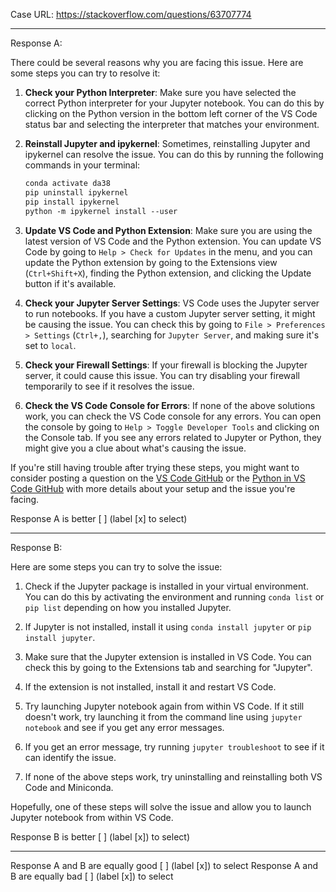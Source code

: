 Case URL: https://stackoverflow.com/questions/63707774

------
Response A:

There could be several reasons why you are facing this issue. Here are some steps you can try to resolve it:

1. **Check your Python Interpreter**: Make sure you have selected the correct Python interpreter for your Jupyter notebook. You can do this by clicking on the Python version in the bottom left corner of the VS Code status bar and selecting the interpreter that matches your environment.

2. **Reinstall Jupyter and ipykernel**: Sometimes, reinstalling Jupyter and ipykernel can resolve the issue. You can do this by running the following commands in your terminal:

    ```markdown
    conda activate da38
    pip uninstall ipykernel
    pip install ipykernel
    python -m ipykernel install --user
    ```

3. **Update VS Code and Python Extension**: Make sure you are using the latest version of VS Code and the Python extension. You can update VS Code by going to `Help > Check for Updates` in the menu, and you can update the Python extension by going to the Extensions view (`Ctrl+Shift+X`), finding the Python extension, and clicking the Update button if it's available.

4. **Check your Jupyter Server Settings**: VS Code uses the Jupyter server to run notebooks. If you have a custom Jupyter server setting, it might be causing the issue. You can check this by going to `File > Preferences > Settings` (`Ctrl+,`), searching for `Jupyter Server`, and making sure it's set to `local`.

5. **Check your Firewall Settings**: If your firewall is blocking the Jupyter server, it could cause this issue. You can try disabling your firewall temporarily to see if it resolves the issue.

6. **Check the VS Code Console for Errors**: If none of the above solutions work, you can check the VS Code console for any errors. You can open the console by going to `Help > Toggle Developer Tools` and clicking on the Console tab. If you see any errors related to Jupyter or Python, they might give you a clue about what's causing the issue.

If you're still having trouble after trying these steps, you might want to consider posting a question on the [VS Code GitHub](https://github.com/microsoft/vscode) or the [Python in VS Code GitHub](https://github.com/microsoft/vscode-python) with more details about your setup and the issue you're facing.

Response A is better [ ] (label [x] to select)

-------
Response B:

Here are some steps you can try to solve the issue:

1. Check if the Jupyter package is installed in your virtual environment. You can do this by activating the environment and running `conda list` or `pip list` depending on how you installed Jupyter.

2. If Jupyter is not installed, install it using `conda install jupyter` or `pip install jupyter`.

3. Make sure that the Jupyter extension is installed in VS Code. You can check this by going to the Extensions tab and searching for "Jupyter".

4. If the extension is not installed, install it and restart VS Code.

5. Try launching Jupyter notebook again from within VS Code. If it still doesn't work, try launching it from the command line using `jupyter notebook` and see if you get any error messages.

6. If you get an error message, try running `jupyter troubleshoot` to see if it can identify the issue.

7. If none of the above steps work, try uninstalling and reinstalling both VS Code and Miniconda.

Hopefully, one of these steps will solve the issue and allow you to launch Jupyter notebook from within VS Code.

Response B is better [ ] (label [x]) to select)

-------

Response A and B are equally good [ ] (label [x]) to select
Response A and B are equally bad [ ] (label [x]) to select
